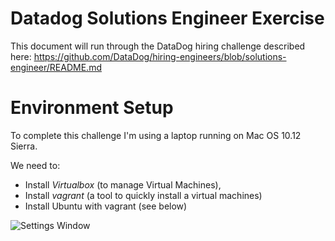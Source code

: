 # Datadog Solutions Engineer Exercise
This document will run through the DataDog hiring challenge described here:
https://github.com/DataDog/hiring-engineers/blob/solutions-engineer/README.md

# Environment Setup

To complete this challenge I'm using a laptop running on Mac OS 10.12 Sierra.

We need to:
- Install *Virtualbox* (to manage Virtual Machines),
- Install *vagrant* (a tool to quickly install a virtual machines)
- Install Ubuntu with vagrant (see below)

![Settings Window](https://github.com/dhwest14/hiring-engineers/blob/master/Vagrant%20install%20Ubuntu.png)
